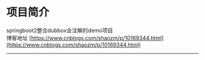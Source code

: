 # 项目简介
springboot2整合dubbox全注解的demo项目<br/>
博客地址  [https://www.cnblogs.com/shaozm/p/10169344.html](https://www.cnblogs.com/shaozm/p/10169344.html)
<hr/>
